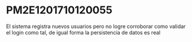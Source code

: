 # PM2E1201710120055
El sistema registra nuevos usuarios pero no logre corroborar como validar el login como tal, de igual forma la persistencia de datos es real
